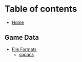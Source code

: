 # Table of contents

* [Home](README.md)

## Game Data <a id="game-data-1"></a>

* [File Formats](game-data-1/file-formats/README.md)
  * [sqpack](game-data-1/file-formats/sqpack.md)

